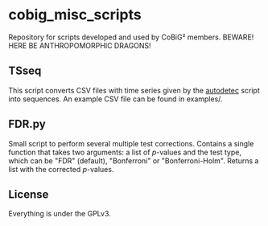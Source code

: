 # cobig_misc_scripts

Repository for scripts developed and used by CoBiG² members. BEWARE! HERE BE ANTHROPOMORPHIC DRAGONS!

## TSseq

This script converts CSV files with time series given by the [autodetec](https://github.com/maRce10/warbleR/blob/master/R/autodetec.R) script into sequences. An example CSV file can be found in examples/.

## FDR.py

Small script to perform several multiple test corrections. Contains a single function that takes two arguments: a list of *p*-values and the test type, which can be "FDR" (default), "Bonferroni" or "Bonferroni-Holm". Returns a list with the corrected *p*-values.

## License

Everything is under the GPLv3.
